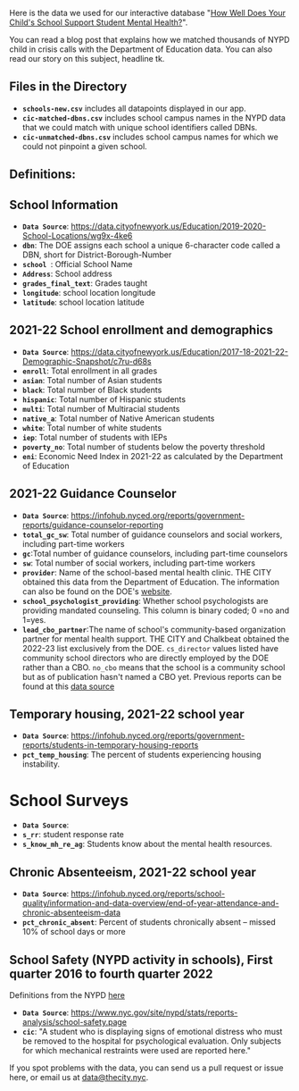 Here is the data we used for our interactive database "<a href="https://projects.thecity.nyc/school-mental-health/">How Well Does Your Child's School Support Student Mental Health?</a>". 

You can read a blog post that explains <a tk>how we matched thousands of NYPD child in crisis calls</a> with the Department of Education data. You can also read our story on this subject, <a tk>headline tk</a>.

## Files in the Directory
- **`schools-new.csv`** includes all datapoints displayed in our app.
- **`cic-matched-dbns.csv`** includes school campus names in the NYPD data that we could match with unique school identifiers called DBNs.
- **`cic-unmatched-dbns.csv`** includes school campus names for which we could not pinpoint a given school.

## Definitions:
## School Information
- **`Data Source`**: https://data.cityofnewyork.us/Education/2019-2020-School-Locations/wg9x-4ke6
- **`dbn`**: The DOE assigns each school a unique 6-character code called a DBN, short for District-Borough-Number 
- **`school `**: Official School Name
- **`Address`**: School address
- **`grades_final_text`**: Grades taught  
- **`longitude`**: school location longitude
- **`latitude`**: school location latitude

## 2021-22 School enrollment and demographics
- **`Data Source`**: https://data.cityofnewyork.us/Education/2017-18-2021-22-Demographic-Snapshot/c7ru-d68s
- **`enroll`**: Total enrollment in all grades  
- **`asian`**: Total number of Asian students
- **`black`**:  Total number of Black students
- **`hispanic`**: Total number of Hispanic students 
- **`multi`**:  Total number of Multiracial students
- **`native_a`**: Total number of Native American students
- **`white`**: Total number of white students
- **`iep`**: Total number of students with IEPs
- **`poverty_no`**: Total number of students below the poverty threshold
- **`eni`**: Economic Need Index in 2021-22 as calculated by the Department of Education

## 2021-22 Guidance Counselor
- **`Data Source`**:  https://infohub.nyced.org/reports/government-reports/guidance-counselor-reporting 
- **`total_gc_sw`**: Total number of guidance counselors and social workers, including part-time workers 
- **`gc`**:Total number of guidance counselors, including part-time counselors 
- **`sw`**: Total number of social workers, including part-time workers
- **`provider`**: Name of the school-based mental health clinic. THE CITY obtained this data from the Department of Education. The information can also be found on the DOE's <a href='https://www.schools.nyc.gov/schools/K001'>website</a>.
- **`school_psychologist_providing`**: Whether school psychologists are providing mandated counseling. This column is binary coded; 0 =no and 1=yes.
- **`lead_cbo_partner`**:The name of school's community-based organization partner for mental health support. THE CITY and Chalkbeat obtained the 2022-23 list exclusively from the DOE. `cs_director` values listed have community school directors who are directly employed by the DOE rather than a CBO. `no_cbo` means that the school is a community school but as of publication hasn't named a CBO yet. Previous reports can be found at this <a href='https://data.cityofnewyork.us/Education/2021-2022-Community-Schools-List/su38-ur5m/data'>data source</a>

## Temporary housing, 2021-22 school year
- **`Data Source`**: https://infohub.nyced.org/reports/government-reports/students-in-temporary-housing-reports
- **`pct_temp_housing`**: The percent of students experiencing housing instability.

# School Surveys
- **`Data Source`**: 
- **`s_rr`**: student response rate
- **`s_know_mh_re_ag`**: Students know about the mental health resources.

## Chronic Absenteeism, 2021-22 school year
- **`Data Source`**: https://infohub.nyced.org/reports/school-quality/information-and-data-overview/end-of-year-attendance-and-chronic-absenteeism-data
- **`pct_chronic_absent`**: Percent of students chronically absent – missed 10% of school days or more

## School Safety (NYPD activity in schools), First quarter 2016 to fourth quarter 2022
Definitions from the NYPD <a href='nyc.gov/assets/nypd/downloads/pdf/school_safety/student-safety-act-report-definitions.pdf'>here</a>
- **`Data Source`**: https://www.nyc.gov/site/nypd/stats/reports-analysis/school-safety.page
- **`cic`**:  "A student who is displaying signs of emotional distress who must be removed to the hospital for psychological evaluation. Only subjects for which mechanical restraints were used are reported here."

If you spot problems with the data, you can send us a pull request or issue here, or email us at [data@thecity.nyc](mailto:data@thecity.nyc).
